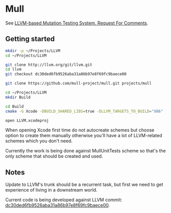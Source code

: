 # Mull

See [LLVM-based Mutation Testing System. Request For
Comments](http://lowlevelbits.org/llvm-based-mutation-testing-system/).

## Getting started

```bash
mkdir -p ~/Projects/LLVM
cd ~/Projects/LLVM

git clone http://llvm.org/git/llvm.git
cd llvm
git checkout dc30ded6fb9526aba31a86b97e8f69fc9baece00

git clone https://github.com/mull-project/mull.git projects/mull

cd ~/Projects/LLVM
mkdir Build

cd Build
cmake -G Xcode -DBUILD_SHARED_LIBS=true -DLLVM_TARGETS_TO_BUILD="X86" ../llvm

open LLVM.xcodeproj
```

When opening Xcode first time do not autocreate schemes but choose option to
create them manually otherwise you'll have a lot of LLVM-related schemes which
you don't need.

Currently the work is being done against MullUnitTests scheme so that's the
only scheme that should be created and used.

## Notes

Update to LLVM's trunk should be a recurrent task, but first we need to get
experience of living in a downstream world.

Current code is being developed against LLVM commit:
[dc30ded6fb9526aba31a86b97e8f69fc9baece00](https://github.com/llvm-mirror/llvm/commit/dc30ded6fb9526aba31a86b97e8f69fc9baece00).

